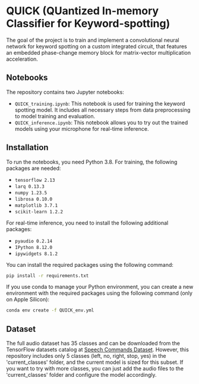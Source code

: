 # QUICK (QUantized In-memory Classifier for Keyword-spotting)

The goal of the project is to train and implement a convolutional neural network for keyword spotting on a custom integrated circuit, that features an embedded phase-change memory block for matrix-vector multiplication acceleration.

## Notebooks

The repository contains two Jupyter notebooks:

- `QUICK_training.ipynb`: This notebook is used for training the keyword spotting model. It includes all necessary steps from data preprocessing to model training and evaluation.
- `QUICK_inference.ipynb`: This notebook allows you to try out the trained models using your microphone for real-time inference.

## Installation

To run the notebooks, you need Python 3.8. For training, the following packages are needed:

- `tensorflow 2.13`
- `larq 0.13.3`
- `numpy 1.23.5`
- `librosa 0.10.0`
- `matplotlib 3.7.1`
- `scikit-learn 1.2.2`

For real-time inference, you need to install the following additional packages:

- `pyaudio 0.2.14`
- `IPython 8.12.0`
- `ipywidgets 8.1.2`

You can install the required packages using the following command:

```bash
pip install -r requirements.txt
```

If you use conda to manage your Python environment, you can create a new environment with the required packages using the following command (only on Apple Silicon):

```bash
conda env create -f QUICK_env.yml
```


## Dataset

The full audio dataset has 35 classes and can be downloaded from the TensorFlow datasets catalog at [Speech Commands Dataset](https://www.tensorflow.org/datasets/catalog/speech_commands). However, this repository includes only 5 classes (left, no, right, stop, yes) in the 'current_classes' folder, and the current model is sized for this subset. If you want to try with more classes, you can just add the audio files to the 'current_classes' folder and configure the model accordingly.
